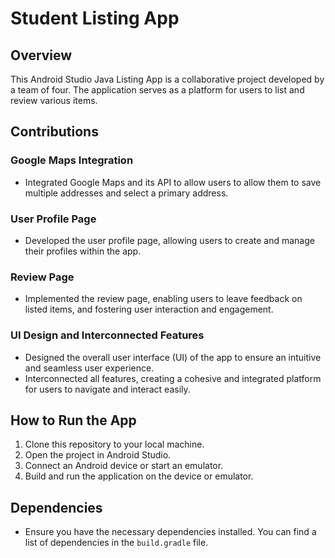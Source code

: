 # Student Listing App

## Overview

This Android Studio Java Listing App is a collaborative project developed by a team of four. The application serves as a platform for users to list and review various items.

## Contributions

### Google Maps Integration

- Integrated Google Maps and its API to allow users to allow them to save multiple addresses and select a primary address.

### User Profile Page

- Developed the user profile page, allowing users to create and manage their profiles within the app.

### Review Page

- Implemented the review page, enabling users to leave feedback on listed items, and fostering user interaction and engagement.

### UI Design and Interconnected Features

- Designed the overall user interface (UI) of the app to ensure an intuitive and seamless user experience.
- Interconnected all features, creating a cohesive and integrated platform for users to navigate and interact easily.

## How to Run the App

1. Clone this repository to your local machine.
2. Open the project in Android Studio.
3. Connect an Android device or start an emulator.
4. Build and run the application on the device or emulator.

## Dependencies

- Ensure you have the necessary dependencies installed. You can find a list of dependencies in the `build.gradle` file.
